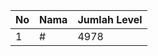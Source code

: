 | No | Nama            | Jumlah Level |
|----|-----------------|--------------|
| 1  | #    |    4978        |
